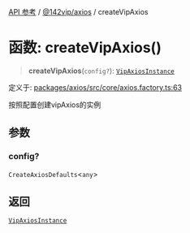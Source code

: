[API 参考](../wiki/Home) / [@142vip/axios](../wiki/@142vip.axios) / createVipAxios

# 函数: createVipAxios()

> **createVipAxios**(`config?`): [`VipAxiosInstance`](../wiki/@142vip.axios.%E6%8E%A5%E5%8F%A3.VipAxiosInstance)

定义于: [packages/axios/src/core/axios.factory.ts:63](https://github.com/142vip/core-x/blob/58a4aca72f73ebc92491a458c9b83754486dc296/packages/axios/src/core/axios.factory.ts#L63)

按照配置创建vipAxios的实例

## 参数

### config?

`CreateAxiosDefaults`<`any`>

## 返回

[`VipAxiosInstance`](../wiki/@142vip.axios.%E6%8E%A5%E5%8F%A3.VipAxiosInstance)
